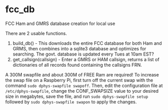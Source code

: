 # fcc_db
FCC Ham and GMRS database creation for local use

There are 2 usable functions.
1) build_db() - This downloads the entire FCC database for both Ham and GRMS, then combines into a sqlite3 database and optimizes for searching.  The govt. database is updated every Tues at 10am EST?
2) get_callsign(callsign) - Enter a GMRS or HAM callsign, returns a list of dictionaries of all records found containing the callsigns FRN.


A 300M swapfile and about 300M of FREE Ram are required!
To increase the swap file on a Raspberry Pi, first turn off the current swap with the command `sudo dphys-swapfile swapoff`. Then, edit the configuration file at `/etc/dphys-swapfile`, change the CONF_SWAPSIZE value to your desired size in megabytes, save the file, and run `sudo dphys-swapfile setup` followed by `sudo dphys-swapfile swapon` to apply the changes.
